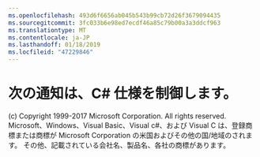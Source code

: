 ```yaml
---
ms.openlocfilehash: 493d6f6656ab045b543b99cb72d26f3679094435
ms.sourcegitcommit: 3fc033b6e98ed7ecdf46a85c79b00a3a3ddcf963
ms.translationtype: MT
ms.contentlocale: ja-JP
ms.lasthandoff: 01/18/2019
ms.locfileid: "47229846"
---
```

<a name="the-following-notice-governs-the-c-spec"></a>次の通知は、C# 仕様を制御します。
=====

(c) Copyright 1999-2017 Microsoft Corporation. All rights reserved.
Microsoft、Windows、Visual Basic、Visual c#、および Visual C は、登録商標または商標が Microsoft Corporation の米国およびその他の国/地域のされます。
その他、記載されている会社名、製品名、各社の商標があります。
